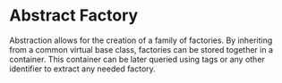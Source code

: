 # Abstract Factory
Abstraction allows for the creation of a family of factories. By inheriting from a common virtual
base class, factories can be stored together in a container. This container can be later
queried using tags or any other identifier to extract any needed factory.
